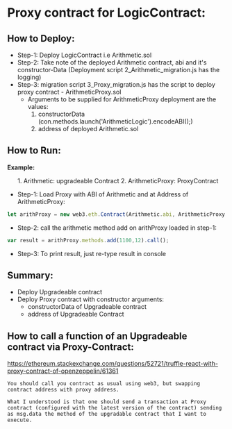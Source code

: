 # Proxy contract for LogicContract:

## How to Deploy:
- Step-1: Deploy LogicContract i.e Arithmetic.sol
- Step-2: Take note of the deployed Arithmetic contract, abi  and it's constructor-Data
          (Deployment script 2_Arithmetic_migration.js has the logging)
- Step-3: migration script 3_Proxy_migration.js has the script to deploy proxy contract - ArithmeticProxy.sol
  - Arguments to be supplied for ArithmeticProxy deployment are the values:
     1. constructorData (con.methods.launch('ArithmeticLogic').encodeABI();)
     2. address of deployed Arithmetic.sol
 
## How to Run:
<b>Example:</b>
<ol>
1. Arithmetic: upgradeable Contract
2. ArithmeticProxy: ProxyContract
</ol>

- Step-1: Load Proxy with ABI of Arithmetic and at Address of ArithmeticProxy:

```js
let arithProxy = new web3.eth.Contract(Arithmetic.abi, ArithmeticProxy.address, {address:ArithmeticProxy.address});
```

- Step-2: call the arithmetic method add on arithProxy loaded in step-1:

```js
var result = arithProxy.methods.add(1100,12).call();
```

- Step-3: To print result, just re-type result in console

## Summary:

- Deploy Upgradeable contract
- Deploy Proxy contract with constructor arguments: 
    - constructorData of Upgradeable contract
    - address of Upgradeable Contract

## How to call a function of an Upgradeable contract via Proxy-Contract:

https://ethereum.stackexchange.com/questions/52721/truffle-react-with-proxy-contract-of-openzeppelin/61361

```
You should call you contract as usual using web3, but swapping contract address with proxy address. 

What I understood is that one should send a transaction at Proxy contract (configured with the latest version of the contract) sending as msg.data the method of the upgradable contract that I want to execute.
```
